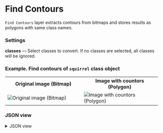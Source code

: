# Find Contours

`Find Contours` layer extracts contours from bitmaps and stores results as polygons with same class names.

### Settings

**classes** — Select classes to convert. If no classes are selected, all classes will be ignored.

### Example. Find contours of `squirrel` class object

<table>
<tr>
<td style="text-align:center; width:50%"><strong>Original image (Bitmap)</strong></td>
<td style="text-align:center; width:50%"><strong>Image with countors (Polygon)</strong></td>
</tr>
<tr>
<td> <img src="https://github.com/supervisely-ecosystem/ml-nodes/assets/79905215/5ac14178-2aa3-4da1-8d3f-b780cb5ed519" alt="Original image (Bitmap)" /> </td>
<td> <img src="https://github.com/supervisely-ecosystem/ml-nodes/assets/79905215/3a99af70-52a6-4a21-a45d-1d1bef0d0762" alt="Image with countors (Polygon)" /> </td>
</tr>
</table>

### JSON view

<details>
  <summary>JSON view</summary>
  <pre>
{
  "action": "find_contours",
  "src": ["$data_12"],
  "dst": "$find_contours_18",
  "settings": {
    "classes_mapping": {
      "cat": "cat_contours",
      "squirrel": "squirrel_contours"
    }
  }
}
  </pre>
</details>
